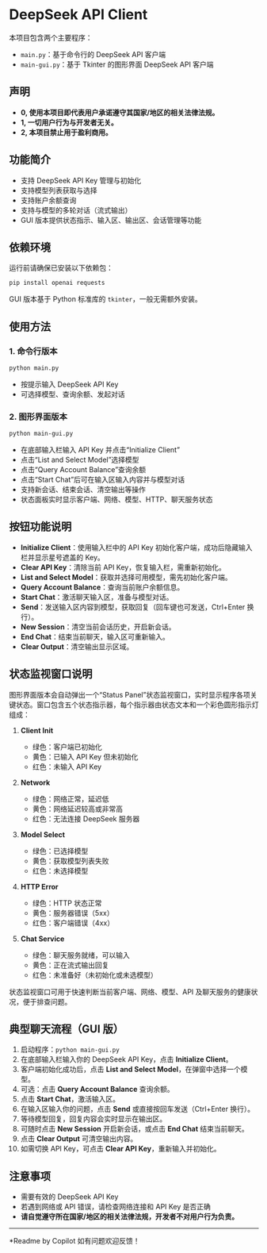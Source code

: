# DeepSeek API Client

本项目包含两个主要程序：

- `main.py`：基于命令行的 DeepSeek API 客户端
- `main-gui.py`：基于 Tkinter 的图形界面 DeepSeek API 客户端

## 声明

- **0, 使用本项目即代表用户承诺遵守其国家/地区的相关法律法规。**
- **1, 一切用户行为与开发者无关。**
- **2, 本项目禁止用于盈利商用。**

## 功能简介

- 支持 DeepSeek API Key 管理与初始化
- 支持模型列表获取与选择
- 支持账户余额查询
- 支持与模型的多轮对话（流式输出）
- GUI 版本提供状态指示、输入区、输出区、会话管理等功能

## 依赖环境

运行前请确保已安装以下依赖包：

```sh
pip install openai requests
```

GUI 版本基于 Python 标准库的 `tkinter`，一般无需额外安装。

## 使用方法

### 1. 命令行版本

```sh
python main.py
```

- 按提示输入 DeepSeek API Key
- 可选择模型、查询余额、发起对话

### 2. 图形界面版本

```sh
python main-gui.py
```

- 在底部输入栏输入 API Key 并点击“Initialize Client”
- 点击“List and Select Model”选择模型
- 点击“Query Account Balance”查询余额
- 点击“Start Chat”后可在输入区输入内容并与模型对话
- 支持新会话、结束会话、清空输出等操作
- 状态面板实时显示客户端、网络、模型、HTTP、聊天服务状态

## 按钮功能说明

- **Initialize Client**：使用输入栏中的 API Key 初始化客户端，成功后隐藏输入栏并显示星号遮盖的 Key。
- **Clear API Key**：清除当前 API Key，恢复输入栏，需重新初始化。
- **List and Select Model**：获取并选择可用模型，需先初始化客户端。
- **Query Account Balance**：查询当前账户余额信息。
- **Start Chat**：激活聊天输入区，准备与模型对话。
- **Send**：发送输入区内容到模型，获取回复（回车键也可发送，Ctrl+Enter 换行）。
- **New Session**：清空当前会话历史，开启新会话。
- **End Chat**：结束当前聊天，输入区可重新输入。
- **Clear Output**：清空输出显示区域。

## 状态监视窗口说明

图形界面版本会自动弹出一个“Status Panel”状态监视窗口，实时显示程序各项关键状态。窗口包含五个状态指示器，每个指示器由状态文本和一个彩色圆形指示灯组成：

1. **Client Init**  
   - 绿色：客户端已初始化
   - 黄色：已输入 API Key 但未初始化
   - 红色：未输入 API Key

2. **Network**  
   - 绿色：网络正常，延迟低
   - 黄色：网络延迟较高或非常高
   - 红色：无法连接 DeepSeek 服务器

3. **Model Select**  
   - 绿色：已选择模型
   - 黄色：获取模型列表失败
   - 红色：未选择模型

4. **HTTP Error**  
   - 绿色：HTTP 状态正常
   - 黄色：服务器错误（5xx）
   - 红色：客户端错误（4xx）

5. **Chat Service**  
   - 绿色：聊天服务就绪，可以输入
   - 黄色：正在流式输出回复
   - 红色：未准备好（未初始化或未选模型）

状态监视窗口可用于快速判断当前客户端、网络、模型、API 及聊天服务的健康状况，便于排查问题。

## 典型聊天流程（GUI 版）

1. 启动程序：`python main-gui.py`
2. 在底部输入栏输入你的 DeepSeek API Key，点击 **Initialize Client**。
3. 客户端初始化成功后，点击 **List and Select Model**，在弹窗中选择一个模型。
4. 可选：点击 **Query Account Balance** 查询余额。
5. 点击 **Start Chat**，激活输入区。
6. 在输入区输入你的问题，点击 **Send** 或直接按回车发送（Ctrl+Enter 换行）。
7. 等待模型回复，回复内容会实时显示在输出区。
8. 可随时点击 **New Session** 开启新会话，或点击 **End Chat** 结束当前聊天。
9. 点击 **Clear Output** 可清空输出内容。
10. 如需切换 API Key，可点击 **Clear API Key**，重新输入并初始化。

## 注意事项

- 需要有效的 DeepSeek API Key
- 若遇到网络或 API 错误，请检查网络连接和 API Key 是否正确
- **请自觉遵守所在国家/地区的相关法律法规，开发者不对用户行为负责。**

---

*Readme by Copilot
如有问题欢迎反馈！